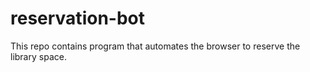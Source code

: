 # reservation-bot
This repo contains program that automates the browser to reserve the library space.
